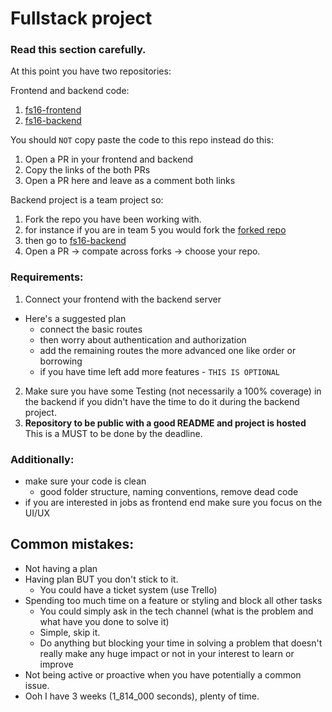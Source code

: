 # Fullstack project

### Read this section carefully.

At this point you have two repositories:

Frontend and backend code:

1. [fs16-frontend](https://github.com/Integrify-Finland/fs16_6-frontend-project)
2. [fs16-backend](https://github.com/Integrify-Finland/fs16-backend)

You should `NOT` copy paste the code to this repo instead do this:

1. Open a PR in your frontend and backend
2. Copy the links of the both PRs
3. Open a PR here and leave as a comment both links

Backend project is a team project so:

1. Fork the repo you have been working with.
2. for instance if you are in team 5 you would fork the [forked repo](https://github.com/arf1e/team-5-backend/tree/main)
3. then go to [fs16-backend](https://github.com/Integrify-Finland/fs16-backend)
4. Open a PR -> compate across forks -> choose your repo.

### Requirements:

1. Connect your frontend with the backend server

- Here's a suggested plan
  - connect the basic routes
  - then worry about authentication and authorization
  - add the remaining routes the more advanced one like order or borrowing
  - if you have time left add more features - `THIS IS OPTIONAL`

2. Make sure you have some Testing (not necessarily a 100% coverage) in the backend if you didn't have the time to do it during the backend project.
3. **Repository to be public with a good README and project is hosted** This is a MUST to be done by the deadline.

### Additionally:

- make sure your code is clean
  - good folder structure, naming conventions, remove dead code
- if you are interested in jobs as frontend end make sure you focus on the UI/UX

## Common mistakes:

- Not having a plan
- Having plan BUT you don't stick to it.
  - You could have a ticket system (use Trello)
- Spending too much time on a feature or styling and block all other tasks
  - You could simply ask in the tech channel (what is the problem and what have you done to solve it)
  - Simple, skip it.
  - Do anything but blocking your time in solving a problem that doesn't really make any huge impact or not in your interest to learn or improve
- Not being active or proactive when you have potentially a common issue.
- Ooh I have 3 weeks (1_814_000 seconds), plenty of time.
